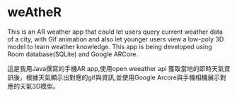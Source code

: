 # weAtheR
This is an AR weather app that could let users query current weather data of a city, with Gif animation and also let younger users view a low-poly 3D model to learn weather knowledge.
This app is being developed using Room database(SQLite) and Google ARCore.

這是我用Java撰寫的手機AR app,使用open weeather api 獲取當地的即時天氣資訊後，根據天氣顯示出對應的gif與資訊,並使用Google Arcore與手機相機展示對應的天氣3D模型。
